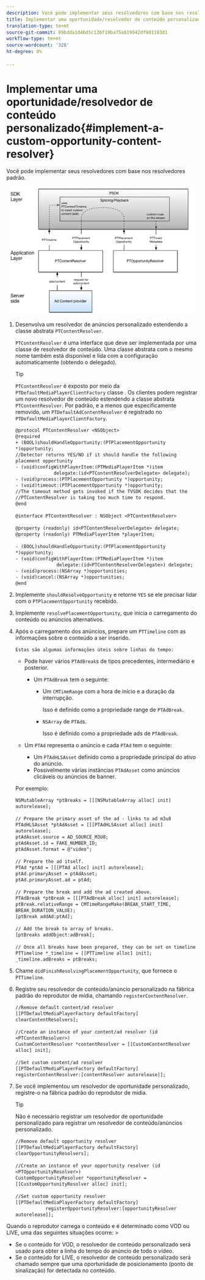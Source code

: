 ```yaml
---
description: Você pode implementar seus resolvedores com base nos resolvedores padrão.
title: Implementar uma oportunidade/resolvedor de conteúdo personalizado
translation-type: tm+mt
source-git-commit: 89bdda1d4bd5c126f19ba75a819942df901183d1
workflow-type: tm+mt
source-wordcount: '328'
ht-degree: 0%

---
```



# Implementar uma oportunidade/resolvedor de conteúdo personalizado{#implement-a-custom-opportunity-content-resolver}

Você pode implementar seus resolvedores com base nos resolvedores padrão.

<!--<a id="fig_CC41E2A66BDB4115821F33737B46A09B"></a>-->

![](assets/ios_psdk_content_resolver.png)

1. Desenvolva um resolvedor de anúncios personalizado estendendo a classe abstrata `PTContentResolver`.

   `PTContentResolver` é uma interface que deve ser implementada por uma classe de resolvedor de conteúdo. Uma classe abstrata com o mesmo nome também está disponível e lida com a configuração automaticamente (obtendo o delegado).

   >[!TIP]
   >
   >`PTContentResolver` é exposto por meio da  `PTDefaultMediaPlayerClientFactory` classe . Os clientes podem registrar um novo resolvedor de conteúdo estendendo a classe abstrata `PTContentResolver`. Por padrão, e a menos que especificamente removido, um `PTDefaultAdContentResolver` é registrado no `PTDefaultMediaPlayerClientFactory`.

   ```
   @protocol PTContentResolver <NSObject> 
   @required 
   + (BOOL)shouldHandleOpportunity:(PTPlacementOpportunity *)opportunity;  
   //Detector returns YES/NO if it should handle the following placement opportunity 
   - (void)configWithPlayerItem:(PTMediaPlayerItem *)item  
                 delegate:(id<PTContentResolverDelegate> delegate); 
   - (void)process:(PTPlacementOpportunity *)opportunity; 
   - (void)timeout:(PTPlacementOpportunity *)opportunity;  
   //The timeout method gets invoked if the TVSDK decides that the  
   //PTContentResolver is taking too much time to respond. 
   @end 
   
   @interface PTContentResolver : NSObject <PTContentResolver> 
   
   @property (readonly) id<PTContentResolverDelegate> delegate; 
   @property (readonly) PTMediaPlayerItem *playerItem; 
   
   - (BOOL)shouldHandleOpportunity:(PTPlacementOpportunity *)opportunity; 
   - (void)configWithPlayerItem:(PTMediaPlayerItem *)item  
                  delegate:(id<PTContentResolverDelegate>) delegate; 
   - (void)process:(NSArray *)opportunities; 
   - (void)cancel:(NSArray *)opportunities; 
   @end
   ```

1. Implemente `shouldResolveOpportunity` e retorne `YES` se ele precisar lidar com o `PTPlacementOpportunity` recebido.
1. Implemente `resolvePlacementOpportunity`, que inicia o carregamento do conteúdo ou anúncios alternativos.
1. Após o carregamento dos anúncios, prepare um `PTTimeline` com as informações sobre o conteúdo a ser inserido.

       Estas são algumas informações úteis sobre linhas do tempo:
   
   * Pode haver vários `PTAdBreak`s de tipos precedentes, intermediário e posterior.

      * Um `PTAdBreak` tem o seguinte:

         * Um `CMTimeRange` com a hora de início e a duração da interrupção.

            Isso é definido como a propriedade range de `PTAdBreak`.

         * `NSArray` de  `PTAd`s.

            Isso é definido como a propriedade ads de `PTAdBreak`.
   * Um `PTAd` representa o anúncio e cada `PTAd` tem o seguinte:

      * Um `PTAdHLSAsset` definido como a propriedade principal do ativo do anúncio.
      * Possivelmente várias instâncias `PTAdAsset` como anúncios clicáveis ou anúncios de banner.

   Por exemplo:

   ```
   NSMutableArray *ptBreaks = [[[NSMutableArray alloc] init] autorelease]; 
   
   // Prepare the primary asset of the ad - links to ad m3u8 
   PTAdHLSAsset *ptAdAsset = [[[PTAdHLSAsset alloc] init] autorelease]; 
   ptAdAsset.source = AD_SOURCE_M3U8; 
   ptAdAsset.id = FAKE_NUMBER_ID; 
   ptAdAsset.format = @"video"; 
   
   // Prepare the ad itself. 
   PTAd *ptAd = [[[PTAd alloc] init] autorelease]; 
   ptAd.primaryAsset = ptAdAsset; 
   ptAd.primaryAsset.ad = ptAd; 
   
   // Prepare the break and add the ad created above. 
   PTAdBreak *ptBreak = [[[PTAdBreak alloc] init] autorelease]; 
   ptBreak.relativeRange = CMTimeRangeMake(BREAK_START_TIME, BREAK_DURATION_VALUE); 
   [ptBreak addAd:ptAd]; 
   
   // Add the break to array of breaks. 
   [ptBreaks addObject:adBreak]; 
   
   // Once all breaks have been prepared, they can be set on timeline 
   PTTimeline *_timeline = [[PTTimeline alloc] init]; 
   _timeline.adBreaks = ptBreaks;
   ```

1. Chame `didFinishResolvingPlacementOpportunity`, que fornece o `PTTimeline`.
1. Registre seu resolvedor de conteúdo/anúncio personalizado na fábrica padrão do reprodutor de mídia, chamando `registerContentResolver`.

   ```
   //Remove default content/ad resolver 
   [[PTDefaultMediaPlayerFactory defaultFactory] clearContentResolvers]; 
   
   //Create an instance of your content/ad resolver (id <PTContentResolver>) 
   CustomContentResolver *contentResolver = [[CustomContentResolver alloc] init]; 
   
   //Set custom content/ad resolver 
   [[PTDefaultMediaPlayerFactory defaultFactory] registerContentResolver:[contentResolver autorelease]];
   ```

1. Se você implementou um resolvedor de oportunidade personalizado, registre-o na fábrica padrão do reprodutor de mídia.

   >[!TIP]
   >
   >Não é necessário registrar um resolvedor de oportunidade personalizado para registrar um resolvedor de conteúdo/anúncios personalizado.

   ```
   //Remove default opportunity resolver 
   [[PTDefaultMediaPlayerFactory defaultFactory] clearOpportunityResolvers]; 
   
   //Create an instance of your opportunity resolver (id <PTOpportunityResolver>) 
   CustomOpportunityResolver *opportunityResolver = [[CustomOpportunityResolver alloc] init]; 
   
   //Set custom opportunity resolver 
   [[PTDefaultMediaPlayerFactory defaultFactory]  
              registerOpportunityResolver:[opportunityResolver autorelease]];
   ```

Quando o reprodutor carrega o conteúdo e é determinado como VOD ou LIVE, uma das seguintes situações ocorre: >
* Se o conteúdo for VOD, o resolvedor de conteúdo personalizado será usado para obter a linha do tempo do anúncio de todo o vídeo.
* Se o conteúdo for LIVE, o resolvedor de conteúdo personalizado será chamado sempre que uma oportunidade de posicionamento (ponto de sinalização) for detectada no conteúdo.
